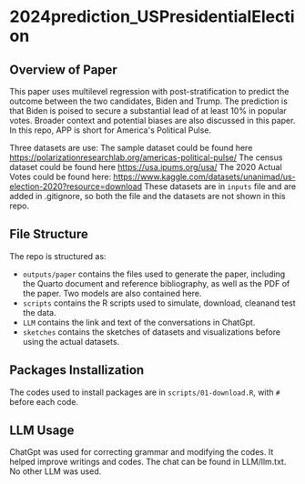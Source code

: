 # 2024prediction_USPresidentialElection
## Overview of Paper
This paper uses multilevel regression with post-stratification to predict the outcome between the two candidates, Biden and Trump. The prediction is that Biden is poised to secure a substantial lead of at least 10% in popular votes. Broader context and potential biases are also discussed in this paper. In this repo, APP is short for America's Political Pulse. 

Three datasets are use:
The sample dataset could be found here https://polarizationresearchlab.org/americas-political-pulse/
The census dataset could be found here https://usa.ipums.org/usa/
The 2020 Actual Votes could be found here: https://www.kaggle.com/datasets/unanimad/us-election-2020?resource=download
These datasets are in `inputs` file and are added in .gitignore, so both the file and the datasets are not shown in this repo.

## File Structure
The repo is structured as:
-   `outputs/paper` contains the files used to generate the paper, including the Quarto document and reference bibliography, as well as the PDF of the paper. Two models are also contained here.
-   `scripts` contains the R scripts used to simulate, download, cleanand test the data.
-   `LLM` contains the link and text of the conversations in ChatGpt.
-   `sketches` contains the sketches of datasets and visualizations before using the actual datasets.

## Packages Installization
The codes used to install packages are in `scripts/01-download.R`, with `#` before each code.

## LLM Usage
ChatGpt was used for correcting grammar and modifying the codes. It helped improve writings and codes. The chat can be found in LLM/llm.txt. No other LLM was used.
